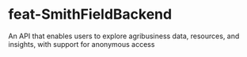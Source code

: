 # feat-SmithFieldBackend
An API that enables users to explore agribusiness data, resources, and insights, with support for anonymous access
